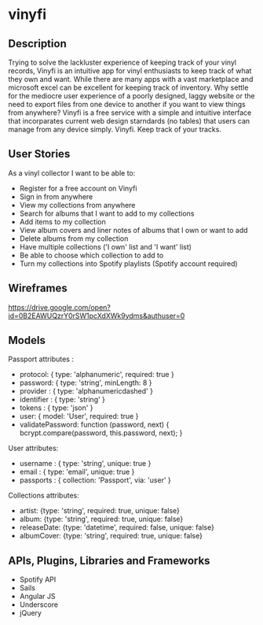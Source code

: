 # vinyfi

## Description

Trying to solve the lackluster experience of keeping track of your vinyl records, Vinyfi is an intuitive app for vinyl enthusiasts to keep track of what they own and want. While there are many apps with a vast marketplace and microsoft excel can be excellent for keeping track of inventory. Why settle for the mediocre user experience of a poorly designed, laggy website or the need to export files from one device to another if you want to view things from anywhere? Vinyfi is a free service with a simple and intuitive interface that incorparates current web design starndards (no tables) that users can manage from any device simply. Vinyfi. Keep track of your tracks.

## User Stories

As a vinyl collector I want to be able to:
  - Register for a free account on Vinyfi
  - Sign in from anywhere
  - View my collections from anywhere
  - Search for albums that I want to add to my collections
  - Add items to my collection
  - View album covers and liner notes of albums that I own or want to add
  - Delete albums from my collection
  - Have multiple collections ('I own' list and 'I want' list)
  - Be able to choose which collection to add to
  - Turn my collections into Spotify playlists (Spotify account required)

## Wireframes

https://drive.google.com/open?id=0B2EAWUQzrY0rSW1pcXdXWk9ydms&authuser=0

## Models

Passport attributes :
  - protocol: { type: 'alphanumeric', required: true }
  - password: { type: 'string', minLength: 8 }
  - provider   : { type: 'alphanumericdashed' }
  - identifier : { type: 'string' }
  - tokens     : { type: 'json' }
  - user: { model: 'User', required: true }
  - validatePassword: function (password, next) {
      bcrypt.compare(password, this.password, next);
    }

User attributes:
  - username  : { type: 'string', unique: true }
  - email     : { type: 'email',  unique: true }
  - passports : { collection: 'Passport', via: 'user' }

Collections attributes:
  - artist: {type: 'string', required: true, unique: false}
  - album: {type: 'string', required: true, unique: false}
  - releaseDate: {type: 'datetime', required: false, unique: false}
  - albumCover: {type: 'string', required: true, unique: false}

## APIs, Plugins, Libraries and Frameworks
 - Spotify API
 - Sails
 - Angular JS
 - Underscore
 - jQuery
